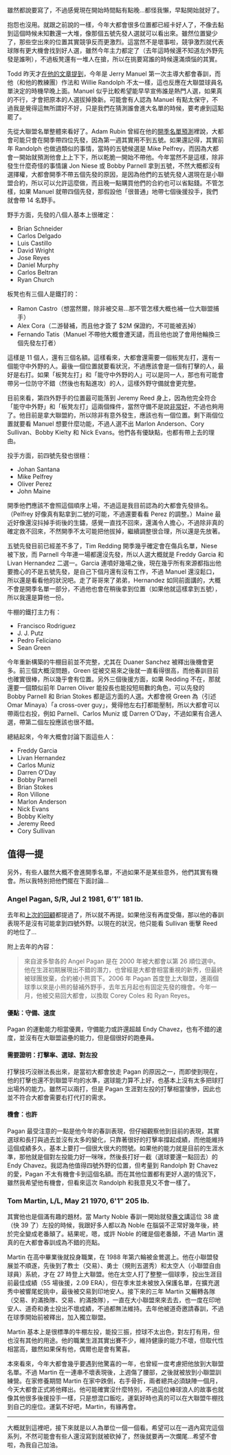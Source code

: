 雖然都說要寫了，不過感覺現在開始時間點有點晚…都怪我懶，早點開始就好了。

抱怨也沒用。就跟之前說的一樣，今年大都會很多位置都已經卡好人了，不像去黏到這個時候未知數還一大堆，像那個五號先發人選就可以看出來。雖然位置變少了，那些空出來的位置其實競爭反而更激烈。這當然不是壞事啦，競爭激烈就代表球隊有更大機會找到好人選，雖然今年主力都定了（去年這時候還不知道左外野先發是誰咧），不過板凳還有一堆人在搶，所以在挑要寫誰的時候還滿煩惱的其實。

Todd 昨天才[在他的文章提到](http://todd7622.blogspot.com/2009/03/mets-2009-season-preview-1.html)，今年是 Jerry Manuel 第一次主導大都會春訓，而他（和他的教練團）作法和 Willie Randolph 不太一樣，這也反應在大聯盟球員名單決定的時機早晚上面。Manuel 似乎比較希望能早早宣佈誰是熱門人選，如果真的不行，才會把原本的人選拔掉換新。可能會有人認為 Manuel 有點太保守，不過我是覺得這無所謂好不好，只是我們在猜測誰會進大名單的時候，要考慮到這點罷了。

先從大聯盟名單整體來看好了。Adam Rubin 曾經在他的[開季名單預測](http://www.nydailynews.com/blogs/mets/2009/03/roster-projection.html)裡說，大都會可能只會在開季帶四位先發，因為第一週其實用不到五號。如果還記得，其實前年 Randolph 也做過類似的事情，當時的五號候選是 Mike Pelfrey，而因為大都會一開始就預測他會上上下下，所以乾脆一開始不帶他。今年當然不是這樣，除非發生什麼奇怪的事情讓 Jon Niese 或 Bobby Parnell 拿到五號，不然大概都沒有選擇權，大都會開季不帶五個先發的原因，是因為他們的五號先發人選現在是小聯盟合約，所以可以允許這麼做，而且晚一點購買他們的合約也可以省點錢。不管怎樣，如果 Manuel 就帶四個先發，那假設他「很普通」地帶七個後援投手，我們就會帶 14 名野手。

野手方面，先發的八個人基本上很確定：

* Brian Schneider
* Carlos Delgado
* Luis Castillo
* David Wright
* Jose Reyes
* Daniel Murphy
* Carlos Beltran
* Ryan Church

板凳也有三個人是鐵打的：

* Ramon Castro（想當然爾，除非被交易…那不管怎樣大概也補一位大聯盟捕手）
* Alex Cora（二游替補，而且他才簽了 $2M 保證約，不可能被丟掉）
* Fernando Tatis（Manuel 不帶他大概會遭天譴，而且他也說了會用他輪換三個先發左打者）

這樣是 11 個人，還有三個名額。這樣看來，大都會還需要一個板凳左打，還有一個能守中外野的人。最後一個位置就要看狀況，不過應該會是一個有打擊的人，最好是右打。如果「板凳左打」和「能守中外野的人」可以是同一人，那也有可能會帶另一位防守不錯（然後也有點進攻）的人，這樣外野守備就會更完整。

目前來看，第四外野手的位置最可能落到 Jeremy Reed 身上，因為他完全符合「能守中外野」和「板凳左打」這兩個條件，當然守備不是說[非常好](http://www.baseball-reference.com/c/chaveen01.shtml)，不過也夠用了。他目前是拿大聯盟約，所以除非有意外發生，應該也有一個位置。剩下兩個位置就要看 Manuel 想要什麼功能，不過人選不出 Marlon Anderson、Cory Sullivan、Bobby Kielty 和 Nick Evans。他們各有優缺點，也都有帶上去的理由。

投手方面，前四號先發也很穩：

* Johan Santana
* Mike Pelfrey
* Oliver Perez
* John Maine

開季他們應該不會照這個順序上場，不過這是我目前認為的大都會先發排名。（Pelfrey 好像真有點拿到二號的可能，不過還要看看 Perez 的調整。）Maine 最近好像還沒抖掉手術後的生鏽，感覺一直找不回來，還滿令人擔心，不過除非真的確定救不回來，不然開季不太可能把他拔掉，繼續調整很合理，所以還是先放著。

五號先發目前已經差不多了，Tim Redding 開季幾乎確定會在傷兵名單，Niese 被下放，而 Parnell 今年連一場都還沒先發，所以人選大概就是 Freddy Garcia 和 Livan Hernandez 二選一。Garcia 連噴好幾場之後，現在幾乎所有來源都指出他要擔心的不是五號先發，是自己下個月還有沒有工作，不過 Manuel 還沒鬆口，所以還是看看他的狀況吧。走了哥哥來了弟弟，Hernandez 如同前面講的，大概不會是開季名單一部分，不過他也會在稍後拿到位置（如果他就這樣拿到五號），所以我還是算他一份。

牛棚的鐵打主力有：

* Francisco Rodriguez
* J. J. Putz
* Pedro Feliciano
* Sean Green

今年重新構築的牛棚目前並不完整，尤其在 Duaner Sanchez 被釋出後機會更多。前三個大概沒問題，Green 從被交易來之後就一直看得很高，而他春訓目前也確實很棒，所以幾乎會有位置。另外三個後援方面，如果 Redding 不在，那就還要一個類似前年 Darren Oliver 能投長也能投短局數的角色，可以先發的 Bobby Parnell 和 Brian Stokes 都是這方面的人選。大都會視 Green 為（引述 Omar Minaya）「a cross-over guy」，覺得他左右打都能壓制，所以大都會可以帶兩位右投，例如 Parnell、Carlos Muniz 或 Darren O'Day，不過如果有合適人選，帶第二個左投應該也很不錯。

總結起來，今年大概會討論下面這些人：

* Freddy Garcia
* Livan Hernandez
* Carlos Muniz
* Darren O'Day
* Bobby Parnell
* Brian Stokes
* Ron Villone
* Marlon Anderson
* Nick Evans
* Bobby Kielty
* Jeremy Reed
* Cory Sullivan

## 值得一提

另外，有些人雖然大概不會進開季名單，不過如果不是某些意外，他們其實有機會。所以我特別把他們擺在下面討論…

### Angel Pagan, S/R, Jul 2 1981, 6′1″ 181 lb.

去年和[上次的回顧](http://uranusjr.twbbs.org/2009/03/on-the-surface-2008-look-back/3/)都提過了，所以就不再提。如果他沒有再度受傷，那以他的春訓表現不是沒有可能拿到四號外野。以現在的狀況，他只能看 Sullivan 衝擊 Reed 的地位了…

附上去年的內容：

> 來自波多黎各的 Angel Pagan 是在 2000 年被大都會以第 26 順位選中。他在生涯初期展現出不錯的潛力，也曾經是大都會相當重視的新秀，但最終被球團放棄，合約被小熊買下。2006 年 Pagan 首度登上大聯盟，進兩個球季以來是小熊的替補外野手，去年五月起也有固定先發的機會。今年一月，他被交易回大都會，以換取 Corey Coles 和 Ryan Reyes。

#### 優點：守備、速度

Pagan 的運動能力相當優異，守備能力或許還超越 Endy Chavez，也有不錯的速度，並沒有在大聯盟盜壘的能力，但是個很好的跑壘員。

#### 需要證明：打擊率、選球、對左投

打擊技巧沒辦法長出來，是當初大都會放走 Pagan 的原因之一，而即使到現在，他的打擊也還不到聯盟平均的水準，選球能力算不上好，也基本上沒有太多把球打出場外的能力。雖然可以兩打，但是 Pagan 生涯對左投的打擊相當悽慘，因此也並不符合大都會需要右打代打的需求。

#### 機會：也許

Pagan 最受注意的一點是他今年的春訓表現，但仔細觀察他到目前的表現，其實選球和長打與過去並沒有太多的變化，只靠著很好的打擊率撐起成績，而他能維持這個成績多久，基本上要打一個很大很大的問號。如果他的能力就是目前的生涯水準，那他就是個對左投能力好一咪咪，然後長打好一截（選球要還一點回去）的 Endy Chavez。我認為他值得四號外野的位置，但考量到 Randolph 對 Chavez 的愛，Pagan 不太有機會卡到這個名額。而在其他位置都有更好人選的情況下，雖然我希望他有機會，但看來這次 Randolph 和我意見又不會一樣了。

### Tom Martin, L/L, May 21 1970, 6'1" 205 lb.

其實他也是個滿有趣的題材。當 Marty Noble 春訓一開始就發[專文](http://newyork.mets.mlb.com/news/article.jsp?ymd=20090221&content_id=3860986&vkey=news_nym&fext=.jsp&c_id=nym)講這位 38 歲（快 39 了）左投的時候，我跟好多人都以為 Noble 在腦袋不正常好幾年後，終於完全變成老番顛了。結果呢，嗯，或許 Noble 的確是個老番顛，不過 Martin 還真的在大都會春訓成為不錯的亮點。

Martin 在高中畢業後就投身職業，在 1988 年第六輪被金鶯選上。他在小聯盟發展並不順遂，先後到了教士（交易）、勇士（規則五選秀）和太空人（小聯盟自由球員）系統，才在 27 時登上大聯盟。他在太空人打了整整一個球季，投出生涯目前最佳成績（55 場後援，2.09 ERA），但在季末並未被放入保護名單，在擴充選秀中被響尾蛇挑中，最後被交易到印地安人。接下來的三年 Martin 又輾轉各隊（交易、約滿換隊、交易、約滿換隊），一直在大小聯盟來來去去，也一度在印地安人、道奇和勇士投出不壞成績，不過都無法維持。去年他被道奇邀請春訓，不過在球季開始前被釋出，加入獨立聯盟。

Martin 基本上是很標準的牛棚左投，能投三振，控球不太出色，對左打有用，但也沒有其他的用途。他的職業生涯其實出賽不少，維持健康的能力不壞，但取代性相當高，雖然如果保有他，偶爾也是會有驚喜。

本來看來，今年大都會幾乎要遇到他驚喜的一年，也曾經一度考慮把他放到大聯盟名單。不過 Martin 在一連串不壞表現後，上週傷了腰部，之後就被放到小聯盟訓練營。在家修養期間 Martin 在家中跌倒，右手骨折，兩者總共必須缺陣一個月，今天大都會正式將他釋出。他可能確實沒什麼特別，不過這位棒球浪人的故事也就像其他很多後援投手一樣，只是想混口飯吃，運氣好時也真的可以在大聯盟牛棚找到自己的座位。運氣不好吧，Martin，有緣再會。

--------

大概就到這裡吧，接下來就是以人為單位一個一個看。希望可以在一週內寫完這個系列，不然可能會有些人還沒寫到就被砍掉了，然後就要再一次爛尾…希望不會啦，為我自己加油。